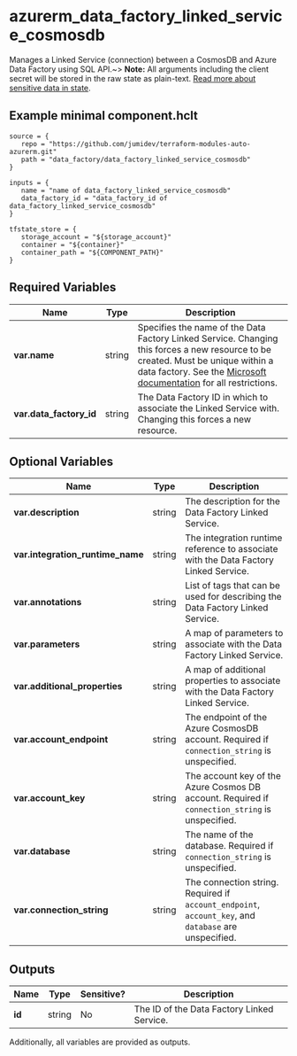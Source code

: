 # azurerm_data_factory_linked_service_cosmosdb

Manages a Linked Service (connection) between a CosmosDB and Azure Data Factory using SQL API.~> **Note:** All arguments including the client secret will be stored in the raw state as plain-text. [Read more about sensitive data in state](/docs/state/sensitive-data.html).

## Example minimal component.hclt

```hcl
source = {
   repo = "https://github.com/jumidev/terraform-modules-auto-azurerm.git" 
   path = "data_factory/data_factory_linked_service_cosmosdb" 
}

inputs = {
   name = "name of data_factory_linked_service_cosmosdb" 
   data_factory_id = "data_factory_id of data_factory_linked_service_cosmosdb" 
}

tfstate_store = {
   storage_account = "${storage_account}" 
   container = "${container}" 
   container_path = "${COMPONENT_PATH}" 
}

```

## Required Variables

| Name | Type |  Description |
| ---- | --------- |  ----------- |
| **var.name** | string |  Specifies the name of the Data Factory Linked Service. Changing this forces a new resource to be created. Must be unique within a data factory. See the [Microsoft documentation](https://docs.microsoft.com/azure/data-factory/naming-rules) for all restrictions. | 
| **var.data_factory_id** | string |  The Data Factory ID in which to associate the Linked Service with. Changing this forces a new resource. | 

## Optional Variables

| Name | Type |  Description |
| ---- | --------- |  ----------- |
| **var.description** | string |  The description for the Data Factory Linked Service. | 
| **var.integration_runtime_name** | string |  The integration runtime reference to associate with the Data Factory Linked Service. | 
| **var.annotations** | string |  List of tags that can be used for describing the Data Factory Linked Service. | 
| **var.parameters** | string |  A map of parameters to associate with the Data Factory Linked Service. | 
| **var.additional_properties** | string |  A map of additional properties to associate with the Data Factory Linked Service. | 
| **var.account_endpoint** | string |  The endpoint of the Azure CosmosDB account. Required if `connection_string` is unspecified. | 
| **var.account_key** | string |  The account key of the Azure Cosmos DB account. Required if `connection_string` is unspecified. | 
| **var.database** | string |  The name of the database. Required if `connection_string` is unspecified. | 
| **var.connection_string** | string |  The connection string. Required if `account_endpoint`, `account_key`, and `database` are unspecified. | 



## Outputs

| Name | Type | Sensitive? | Description |
| ---- | ---- | --------- | --------- |
| **id** | string | No  | The ID of the Data Factory Linked Service. | 

Additionally, all variables are provided as outputs.
